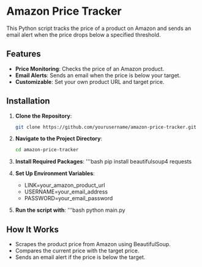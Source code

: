 # Amazon Price Tracker

This Python script tracks the price of a product on Amazon and sends an email alert when the price drops below a specified threshold.

## Features

- **Price Monitoring**: Checks the price of an Amazon product.
- **Email Alerts**: Sends an email when the price is below your target.
- **Customizable**: Set your own product URL and target price.

## Installation

1. **Clone the Repository**:

   ```bash
   git clone https://github.com/yourusername/amazon-price-tracker.git
2. **Navigate to the Project Directory**:
   ```bash
   cd amazon-price-tracker
3. **Install Required Packages**:
   '''bash
   pip install beautifulsoup4 requests
4. **Set Up Environment Variables**:
   - LINK=your_amazon_product_url
   - USERNAME=your_email_address
   - PASSWORD=your_email_password
5. **Run the script with**:
   '''bash
   python main.py

## How It Works
- Scrapes the product price from Amazon using BeautifulSoup.
- Compares the current price with the target price.
- Sends an email alert if the price is below the target.


